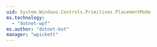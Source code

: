 ```yaml
---
uid: System.Windows.Controls.Primitives.PlacementMode
ms.technology: 
  - "dotnet-wpf"
ms.author: "dotnet-bot"
manager: "wpickett"
---
```

